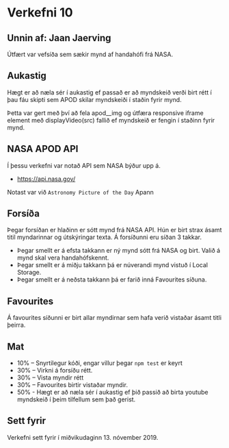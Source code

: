 # Verkefni 10

## Unnin af: Jaan Jaerving

Útfært var vefsíða sem sækir mynd af handahófi frá NASA.

## Aukastig

Hægt er að næla sér í aukastig ef passað er að myndskeið verði birt rétt í þau fáu skipti sem APOD skilar myndskeiði í staðin fyrir mynd.

Þetta var gert með því að fela apod__img og útfæra responsive iframe element með displayVideo(src) fallið ef myndskeið er fengin í staðinn fyrir mynd.

## NASA APOD API
Í þessu verkefni var notað API sem NASA býður upp á.
 * https://api.nasa.gov/

Notast var við `Astronomy Picture of the Day` Apann

## Forsíða

Þegar forsíðan er hlaðinn er sótt mynd frá NASA API. Hún er birt strax ásamt titil myndarinnar og útskýringar texta. Á forsíðunni eru síðan 3 takkar. 
 * Þegar smellt er á efsta takkann er ný mynd sótt frá NASA og birt. Valið á mynd skal vera handahófskennt.
 * Þegar smellt er á miðju takkann þá er núverandi mynd vistuð í Local Storage.
 * Þegar smellt er á neðsta takkann þá er farið inná Favourites síðuna.

## Favourites

Á favourites síðunni er birt allar myndirnar sem hafa verið vistaðar ásamt titli þeirra.

## Mat

* 10% – Snyrtilegur kóði, engar villur þegar `npm test` er keyrt
* 30% – Virkni á forsíðu rétt.
* 30% – Vista myndir rétt
* 30% – Favourites birtir vistaðar myndir.
* 50% - Hægt er að næla sér í aukastig ef þið passið að birta youtube myndskeið í þeim tilfellum sem það gerist.

## Sett fyrir

Verkefni sett fyrir í  miðvikudaginn 13. nóvember 2019.

